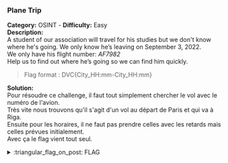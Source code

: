 ### Plane Trip
**Category:** OSINT - **Difficulty:** Easy    
**Description:**  
A student of our association will travel for his studies but we don't know where he's going. We only know he’s leaving on September 3, 2022.  
We only have his flight number: *AF7982*  
Help us to find out where he’s going so we can find him quickly.  

> Flag format : DVC{City_HH:mm-City_HH:mm}  

**Solution:**  
Pour résoudre ce challenge, il faut tout simplement chercher le vol avec le numéro de l'avion.  
Très vite nous trouvons qu'il s'agit d'un vol au départ de Paris et qui va à Riga.  
Ensuite pour les horaires, il ne faut pas prendre celles avec les retards mais celles prévues initialement.  
Avec ça le flag vient tout seul.


<details>
  <summary>:triangular_flag_on_post: FLAG</summary>

  ```
  DVC{Paris_10:05-Riga_13:50}
  ```
</details>
